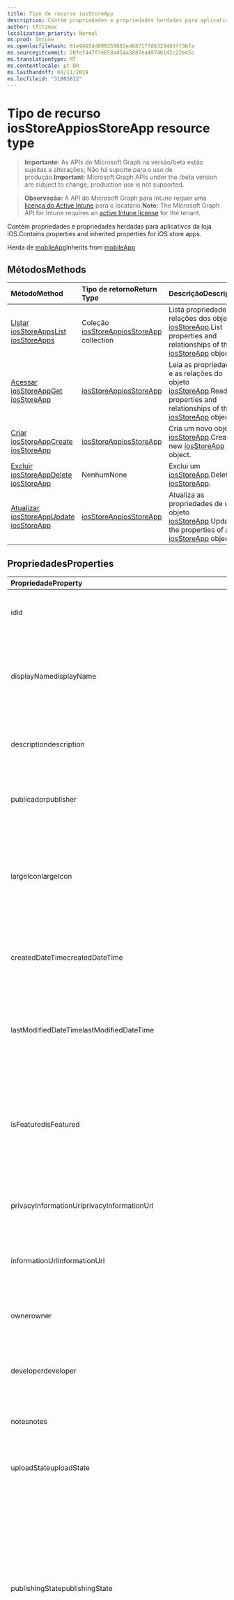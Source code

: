 ```yaml
---
title: Tipo de recurso iosStoreApp
description: Contém propriedades e propriedades herdadas para aplicativos da loja iOS.
author: tfitzmac
localization_priority: Normal
ms.prod: Intune
ms.openlocfilehash: 81e9465dd008355683ed68717f86323463ff36fa
ms.sourcegitcommit: 20fef447f7e658a454a3887ea49746142c22e45c
ms.translationtype: MT
ms.contentlocale: pt-BR
ms.lasthandoff: 04/11/2019
ms.locfileid: "31803812"
---
```

# <a name="iosstoreapp-resource-type"></a><span data-ttu-id="3d942-103">Tipo de recurso iosStoreApp</span><span class="sxs-lookup"><span data-stu-id="3d942-103">iosStoreApp resource type</span></span>

> <span data-ttu-id="3d942-104">**Importante:** As APIs do Microsoft Graph na versão/beta estão sujeitas a alterações; Não há suporte para o uso de produção.</span><span class="sxs-lookup"><span data-stu-id="3d942-104">**Important:** Microsoft Graph APIs under the /beta version are subject to change; production use is not supported.</span></span>

> <span data-ttu-id="3d942-105">**Observação:** A API do Microsoft Graph para Intune requer uma [licença do Active Intune](https://go.microsoft.com/fwlink/?linkid=839381) para o locatário.</span><span class="sxs-lookup"><span data-stu-id="3d942-105">**Note:** The Microsoft Graph API for Intune requires an [active Intune license](https://go.microsoft.com/fwlink/?linkid=839381) for the tenant.</span></span>

<span data-ttu-id="3d942-106">Contém propriedades e propriedades herdadas para aplicativos da loja iOS.</span><span class="sxs-lookup"><span data-stu-id="3d942-106">Contains properties and inherited properties for iOS store apps.</span></span>


<span data-ttu-id="3d942-107">Herda de [mobileApp](../resources/intune-apps-mobileapp.md)</span><span class="sxs-lookup"><span data-stu-id="3d942-107">Inherits from [mobileApp](../resources/intune-apps-mobileapp.md)</span></span>

## <a name="methods"></a><span data-ttu-id="3d942-108">Métodos</span><span class="sxs-lookup"><span data-stu-id="3d942-108">Methods</span></span>
|<span data-ttu-id="3d942-109">Método</span><span class="sxs-lookup"><span data-stu-id="3d942-109">Method</span></span>|<span data-ttu-id="3d942-110">Tipo de retorno</span><span class="sxs-lookup"><span data-stu-id="3d942-110">Return Type</span></span>|<span data-ttu-id="3d942-111">Descrição</span><span class="sxs-lookup"><span data-stu-id="3d942-111">Description</span></span>|
|:---|:---|:---|
|[<span data-ttu-id="3d942-112">Listar iosStoreApps</span><span class="sxs-lookup"><span data-stu-id="3d942-112">List iosStoreApps</span></span>](../api/intune-apps-iosstoreapp-list.md)|<span data-ttu-id="3d942-113">Coleção [iosStoreApp](../resources/intune-apps-iosstoreapp.md)</span><span class="sxs-lookup"><span data-stu-id="3d942-113">[iosStoreApp](../resources/intune-apps-iosstoreapp.md) collection</span></span>|<span data-ttu-id="3d942-114">Lista propriedades e relações dos objetos [iosStoreApp](../resources/intune-apps-iosstoreapp.md).</span><span class="sxs-lookup"><span data-stu-id="3d942-114">List properties and relationships of the [iosStoreApp](../resources/intune-apps-iosstoreapp.md) objects.</span></span>|
|[<span data-ttu-id="3d942-115">Acessar iosStoreApp</span><span class="sxs-lookup"><span data-stu-id="3d942-115">Get iosStoreApp</span></span>](../api/intune-apps-iosstoreapp-get.md)|[<span data-ttu-id="3d942-116">iosStoreApp</span><span class="sxs-lookup"><span data-stu-id="3d942-116">iosStoreApp</span></span>](../resources/intune-apps-iosstoreapp.md)|<span data-ttu-id="3d942-117">Leia as propriedades e as relações do objeto [iosStoreApp](../resources/intune-apps-iosstoreapp.md).</span><span class="sxs-lookup"><span data-stu-id="3d942-117">Read properties and relationships of the [iosStoreApp](../resources/intune-apps-iosstoreapp.md) object.</span></span>|
|[<span data-ttu-id="3d942-118">Criar iosStoreApp</span><span class="sxs-lookup"><span data-stu-id="3d942-118">Create iosStoreApp</span></span>](../api/intune-apps-iosstoreapp-create.md)|[<span data-ttu-id="3d942-119">iosStoreApp</span><span class="sxs-lookup"><span data-stu-id="3d942-119">iosStoreApp</span></span>](../resources/intune-apps-iosstoreapp.md)|<span data-ttu-id="3d942-120">Cria um novo objeto [iosStoreApp](../resources/intune-apps-iosstoreapp.md).</span><span class="sxs-lookup"><span data-stu-id="3d942-120">Create a new [iosStoreApp](../resources/intune-apps-iosstoreapp.md) object.</span></span>|
|[<span data-ttu-id="3d942-121">Excluir iosStoreApp</span><span class="sxs-lookup"><span data-stu-id="3d942-121">Delete iosStoreApp</span></span>](../api/intune-apps-iosstoreapp-delete.md)|<span data-ttu-id="3d942-122">Nenhum</span><span class="sxs-lookup"><span data-stu-id="3d942-122">None</span></span>|<span data-ttu-id="3d942-123">Exclui um [iosStoreApp](../resources/intune-apps-iosstoreapp.md).</span><span class="sxs-lookup"><span data-stu-id="3d942-123">Deletes a [iosStoreApp](../resources/intune-apps-iosstoreapp.md).</span></span>|
|[<span data-ttu-id="3d942-124">Atualizar iosStoreApp</span><span class="sxs-lookup"><span data-stu-id="3d942-124">Update iosStoreApp</span></span>](../api/intune-apps-iosstoreapp-update.md)|[<span data-ttu-id="3d942-125">iosStoreApp</span><span class="sxs-lookup"><span data-stu-id="3d942-125">iosStoreApp</span></span>](../resources/intune-apps-iosstoreapp.md)|<span data-ttu-id="3d942-126">Atualiza as propriedades de um objeto [iosStoreApp](../resources/intune-apps-iosstoreapp.md).</span><span class="sxs-lookup"><span data-stu-id="3d942-126">Update the properties of a [iosStoreApp](../resources/intune-apps-iosstoreapp.md) object.</span></span>|

## <a name="properties"></a><span data-ttu-id="3d942-127">Propriedades</span><span class="sxs-lookup"><span data-stu-id="3d942-127">Properties</span></span>
|<span data-ttu-id="3d942-128">Propriedade</span><span class="sxs-lookup"><span data-stu-id="3d942-128">Property</span></span>|<span data-ttu-id="3d942-129">Tipo</span><span class="sxs-lookup"><span data-stu-id="3d942-129">Type</span></span>|<span data-ttu-id="3d942-130">Descrição</span><span class="sxs-lookup"><span data-stu-id="3d942-130">Description</span></span>|
|:---|:---|:---|
|<span data-ttu-id="3d942-131">id</span><span class="sxs-lookup"><span data-stu-id="3d942-131">id</span></span>|<span data-ttu-id="3d942-132">String</span><span class="sxs-lookup"><span data-stu-id="3d942-132">String</span></span>|<span data-ttu-id="3d942-133">Chave da entidade.</span><span class="sxs-lookup"><span data-stu-id="3d942-133">Key of the entity.</span></span> <span data-ttu-id="3d942-134">Herdado de [mobileApp](../resources/intune-apps-mobileapp.md)</span><span class="sxs-lookup"><span data-stu-id="3d942-134">Inherited from [mobileApp](../resources/intune-apps-mobileapp.md)</span></span>|
|<span data-ttu-id="3d942-135">displayName</span><span class="sxs-lookup"><span data-stu-id="3d942-135">displayName</span></span>|<span data-ttu-id="3d942-136">Cadeia de caracteres</span><span class="sxs-lookup"><span data-stu-id="3d942-136">String</span></span>|<span data-ttu-id="3d942-137">O título do aplicativo importado ou definido pelo administrador.</span><span class="sxs-lookup"><span data-stu-id="3d942-137">The admin provided or imported title of the app.</span></span> <span data-ttu-id="3d942-138">Herdado de [mobileApp](../resources/intune-apps-mobileapp.md)</span><span class="sxs-lookup"><span data-stu-id="3d942-138">Inherited from [mobileApp](../resources/intune-apps-mobileapp.md)</span></span>|
|<span data-ttu-id="3d942-139">description</span><span class="sxs-lookup"><span data-stu-id="3d942-139">description</span></span>|<span data-ttu-id="3d942-140">String</span><span class="sxs-lookup"><span data-stu-id="3d942-140">String</span></span>|<span data-ttu-id="3d942-141">A descrição do aplicativo.</span><span class="sxs-lookup"><span data-stu-id="3d942-141">The description of the app.</span></span> <span data-ttu-id="3d942-142">Herdado de [mobileApp](../resources/intune-apps-mobileapp.md)</span><span class="sxs-lookup"><span data-stu-id="3d942-142">Inherited from [mobileApp](../resources/intune-apps-mobileapp.md)</span></span>|
|<span data-ttu-id="3d942-143">publicador</span><span class="sxs-lookup"><span data-stu-id="3d942-143">publisher</span></span>|<span data-ttu-id="3d942-144">Cadeia de caracteres</span><span class="sxs-lookup"><span data-stu-id="3d942-144">String</span></span>|<span data-ttu-id="3d942-145">O publicador do aplicativo.</span><span class="sxs-lookup"><span data-stu-id="3d942-145">The publisher of the app.</span></span> <span data-ttu-id="3d942-146">Herdado de [mobileApp](../resources/intune-apps-mobileapp.md)</span><span class="sxs-lookup"><span data-stu-id="3d942-146">Inherited from [mobileApp](../resources/intune-apps-mobileapp.md)</span></span>|
|<span data-ttu-id="3d942-147">largeIcon</span><span class="sxs-lookup"><span data-stu-id="3d942-147">largeIcon</span></span>|[<span data-ttu-id="3d942-148">mimeContent</span><span class="sxs-lookup"><span data-stu-id="3d942-148">mimeContent</span></span>](../resources/intune-shared-mimecontent.md)|<span data-ttu-id="3d942-149">O ícone grande, a ser exibido nos detalhes do aplicativo e usado para o carregamento do ícone.</span><span class="sxs-lookup"><span data-stu-id="3d942-149">The large icon, to be displayed in the app details and used for upload of the icon.</span></span> <span data-ttu-id="3d942-150">Herdado de [mobileApp](../resources/intune-apps-mobileapp.md)</span><span class="sxs-lookup"><span data-stu-id="3d942-150">Inherited from [mobileApp](../resources/intune-apps-mobileapp.md)</span></span>|
|<span data-ttu-id="3d942-151">createdDateTime</span><span class="sxs-lookup"><span data-stu-id="3d942-151">createdDateTime</span></span>|<span data-ttu-id="3d942-152">DateTimeOffset</span><span class="sxs-lookup"><span data-stu-id="3d942-152">DateTimeOffset</span></span>|<span data-ttu-id="3d942-153">A data e a hora da criação do aplicativo.</span><span class="sxs-lookup"><span data-stu-id="3d942-153">The date and time the app was created.</span></span> <span data-ttu-id="3d942-154">Herdado de [mobileApp](../resources/intune-apps-mobileapp.md)</span><span class="sxs-lookup"><span data-stu-id="3d942-154">Inherited from [mobileApp](../resources/intune-apps-mobileapp.md)</span></span>|
|<span data-ttu-id="3d942-155">lastModifiedDateTime</span><span class="sxs-lookup"><span data-stu-id="3d942-155">lastModifiedDateTime</span></span>|<span data-ttu-id="3d942-156">DateTimeOffset</span><span class="sxs-lookup"><span data-stu-id="3d942-156">DateTimeOffset</span></span>|<span data-ttu-id="3d942-157">A data e a hora que o aplicativo foi modificado pela última vez.</span><span class="sxs-lookup"><span data-stu-id="3d942-157">The date and time the app was last modified.</span></span> <span data-ttu-id="3d942-158">Herdado de [mobileApp](../resources/intune-apps-mobileapp.md)</span><span class="sxs-lookup"><span data-stu-id="3d942-158">Inherited from [mobileApp](../resources/intune-apps-mobileapp.md)</span></span>|
|<span data-ttu-id="3d942-159">isFeatured</span><span class="sxs-lookup"><span data-stu-id="3d942-159">isFeatured</span></span>|<span data-ttu-id="3d942-160">Boolean</span><span class="sxs-lookup"><span data-stu-id="3d942-160">Boolean</span></span>|<span data-ttu-id="3d942-161">O valor que indica se o aplicativo está marcado como em destaque pelo administrador. Herdado de [mobileApp](../resources/intune-apps-mobileapp.md)</span><span class="sxs-lookup"><span data-stu-id="3d942-161">The value indicating whether the app is marked as featured by the admin. Inherited from [mobileApp](../resources/intune-apps-mobileapp.md)</span></span>|
|<span data-ttu-id="3d942-162">privacyInformationUrl</span><span class="sxs-lookup"><span data-stu-id="3d942-162">privacyInformationUrl</span></span>|<span data-ttu-id="3d942-163">Cadeia de caracteres</span><span class="sxs-lookup"><span data-stu-id="3d942-163">String</span></span>|<span data-ttu-id="3d942-164">A URL da declaração de privacidade.</span><span class="sxs-lookup"><span data-stu-id="3d942-164">The privacy statement Url.</span></span> <span data-ttu-id="3d942-165">Herdado de [mobileApp](../resources/intune-apps-mobileapp.md)</span><span class="sxs-lookup"><span data-stu-id="3d942-165">Inherited from [mobileApp](../resources/intune-apps-mobileapp.md)</span></span>|
|<span data-ttu-id="3d942-166">informationUrl</span><span class="sxs-lookup"><span data-stu-id="3d942-166">informationUrl</span></span>|<span data-ttu-id="3d942-167">Cadeia de caracteres</span><span class="sxs-lookup"><span data-stu-id="3d942-167">String</span></span>|<span data-ttu-id="3d942-168">A URL de informações adicionais.</span><span class="sxs-lookup"><span data-stu-id="3d942-168">The more information Url.</span></span> <span data-ttu-id="3d942-169">Herdado de [mobileApp](../resources/intune-apps-mobileapp.md)</span><span class="sxs-lookup"><span data-stu-id="3d942-169">Inherited from [mobileApp](../resources/intune-apps-mobileapp.md)</span></span>|
|<span data-ttu-id="3d942-170">owner</span><span class="sxs-lookup"><span data-stu-id="3d942-170">owner</span></span>|<span data-ttu-id="3d942-171">Cadeia de caracteres</span><span class="sxs-lookup"><span data-stu-id="3d942-171">String</span></span>|<span data-ttu-id="3d942-172">O proprietário do conteúdo.</span><span class="sxs-lookup"><span data-stu-id="3d942-172">The owner of the app.</span></span> <span data-ttu-id="3d942-173">Herdado de [mobileApp](../resources/intune-apps-mobileapp.md)</span><span class="sxs-lookup"><span data-stu-id="3d942-173">Inherited from [mobileApp](../resources/intune-apps-mobileapp.md)</span></span>|
|<span data-ttu-id="3d942-174">developer</span><span class="sxs-lookup"><span data-stu-id="3d942-174">developer</span></span>|<span data-ttu-id="3d942-175">Cadeia de caracteres</span><span class="sxs-lookup"><span data-stu-id="3d942-175">String</span></span>|<span data-ttu-id="3d942-176">O desenvolvedor do aplicativo.</span><span class="sxs-lookup"><span data-stu-id="3d942-176">The developer of the app.</span></span> <span data-ttu-id="3d942-177">Herdado de [mobileApp](../resources/intune-apps-mobileapp.md)</span><span class="sxs-lookup"><span data-stu-id="3d942-177">Inherited from [mobileApp](../resources/intune-apps-mobileapp.md)</span></span>|
|<span data-ttu-id="3d942-178">notes</span><span class="sxs-lookup"><span data-stu-id="3d942-178">notes</span></span>|<span data-ttu-id="3d942-179">Cadeia de caracteres</span><span class="sxs-lookup"><span data-stu-id="3d942-179">String</span></span>|<span data-ttu-id="3d942-180">Anotações do aplicativo.</span><span class="sxs-lookup"><span data-stu-id="3d942-180">Notes for the app.</span></span> <span data-ttu-id="3d942-181">Herdado de [mobileApp](../resources/intune-apps-mobileapp.md)</span><span class="sxs-lookup"><span data-stu-id="3d942-181">Inherited from [mobileApp](../resources/intune-apps-mobileapp.md)</span></span>|
|<span data-ttu-id="3d942-182">uploadState</span><span class="sxs-lookup"><span data-stu-id="3d942-182">uploadState</span></span>|<span data-ttu-id="3d942-183">Int32</span><span class="sxs-lookup"><span data-stu-id="3d942-183">Int32</span></span>|<span data-ttu-id="3d942-184">O estado de upload.</span><span class="sxs-lookup"><span data-stu-id="3d942-184">The upload state.</span></span> <span data-ttu-id="3d942-185">Herdado de [mobileApp](../resources/intune-apps-mobileapp.md)</span><span class="sxs-lookup"><span data-stu-id="3d942-185">Inherited from [mobileApp](../resources/intune-apps-mobileapp.md)</span></span>|
|<span data-ttu-id="3d942-186">publishingState</span><span class="sxs-lookup"><span data-stu-id="3d942-186">publishingState</span></span>|[<span data-ttu-id="3d942-187">mobileAppPublishingState</span><span class="sxs-lookup"><span data-stu-id="3d942-187">mobileAppPublishingState</span></span>](../resources/intune-apps-mobileapppublishingstate.md)|<span data-ttu-id="3d942-188">O estado de publicação do aplicativo.</span><span class="sxs-lookup"><span data-stu-id="3d942-188">The publishing state for the app.</span></span> <span data-ttu-id="3d942-189">O aplicativo não pode ser assinado, a menos que ele seja publicado.</span><span class="sxs-lookup"><span data-stu-id="3d942-189">The app cannot be assigned unless the app is published.</span></span> <span data-ttu-id="3d942-190">Herdado de [mobileApp](../resources/intune-apps-mobileapp.md).</span><span class="sxs-lookup"><span data-stu-id="3d942-190">Inherited from [mobileApp](../resources/intune-apps-mobileapp.md).</span></span> <span data-ttu-id="3d942-191">Os valores possíveis são: `notPublished`, `processing`, `published`.</span><span class="sxs-lookup"><span data-stu-id="3d942-191">Possible values are: `notPublished`, `processing`, `published`.</span></span>|
|<span data-ttu-id="3d942-192">isAssigned</span><span class="sxs-lookup"><span data-stu-id="3d942-192">isAssigned</span></span>|<span data-ttu-id="3d942-193">Boolean</span><span class="sxs-lookup"><span data-stu-id="3d942-193">Boolean</span></span>|<span data-ttu-id="3d942-194">O valor que indica se o aplicativo é atribuído a pelo menos um grupo.</span><span class="sxs-lookup"><span data-stu-id="3d942-194">The value indicating whether the app is assigned to at least one group.</span></span> <span data-ttu-id="3d942-195">Herdado de [mobileApp](../resources/intune-apps-mobileapp.md)</span><span class="sxs-lookup"><span data-stu-id="3d942-195">Inherited from [mobileApp](../resources/intune-apps-mobileapp.md)</span></span>|
|<span data-ttu-id="3d942-196">roleScopeTagIds</span><span class="sxs-lookup"><span data-stu-id="3d942-196">roleScopeTagIds</span></span>|<span data-ttu-id="3d942-197">Coleção String</span><span class="sxs-lookup"><span data-stu-id="3d942-197">String collection</span></span>|<span data-ttu-id="3d942-198">Lista de IDs de marca de escopo para este aplicativo móvel.</span><span class="sxs-lookup"><span data-stu-id="3d942-198">List of scope tag ids for this mobile app.</span></span> <span data-ttu-id="3d942-199">Herdado de [mobileApp](../resources/intune-apps-mobileapp.md)</span><span class="sxs-lookup"><span data-stu-id="3d942-199">Inherited from [mobileApp](../resources/intune-apps-mobileapp.md)</span></span>|
|<span data-ttu-id="3d942-200">dependentAppCount</span><span class="sxs-lookup"><span data-stu-id="3d942-200">dependentAppCount</span></span>|<span data-ttu-id="3d942-201">Int32</span><span class="sxs-lookup"><span data-stu-id="3d942-201">Int32</span></span>|<span data-ttu-id="3d942-202">O número total de dependências do aplicativo filho.</span><span class="sxs-lookup"><span data-stu-id="3d942-202">The total number of dependencies the child app has.</span></span> <span data-ttu-id="3d942-203">Herdado de [mobileApp](../resources/intune-apps-mobileapp.md)</span><span class="sxs-lookup"><span data-stu-id="3d942-203">Inherited from [mobileApp](../resources/intune-apps-mobileapp.md)</span></span>|
|<span data-ttu-id="3d942-204">bundleId</span><span class="sxs-lookup"><span data-stu-id="3d942-204">bundleId</span></span>|<span data-ttu-id="3d942-205">Cadeia de caracteres</span><span class="sxs-lookup"><span data-stu-id="3d942-205">String</span></span>|<span data-ttu-id="3d942-206">O Nome da Identidade.</span><span class="sxs-lookup"><span data-stu-id="3d942-206">The Identity Name.</span></span>|
|<span data-ttu-id="3d942-207">appStoreUrl</span><span class="sxs-lookup"><span data-stu-id="3d942-207">appStoreUrl</span></span>|<span data-ttu-id="3d942-208">String</span><span class="sxs-lookup"><span data-stu-id="3d942-208">String</span></span>|<span data-ttu-id="3d942-209">A URL da Apple App Store</span><span class="sxs-lookup"><span data-stu-id="3d942-209">The Apple App Store URL</span></span>|
|<span data-ttu-id="3d942-210">applicableDeviceType</span><span class="sxs-lookup"><span data-stu-id="3d942-210">applicableDeviceType</span></span>|[<span data-ttu-id="3d942-211">iosDeviceType</span><span class="sxs-lookup"><span data-stu-id="3d942-211">iosDeviceType</span></span>](../resources/intune-apps-iosdevicetype.md)|<span data-ttu-id="3d942-212">A arquitetura do iOS na qual esse aplicativo pode ser executado.</span><span class="sxs-lookup"><span data-stu-id="3d942-212">The iOS architecture for which this app can run on.</span></span>|
|<span data-ttu-id="3d942-213">minimumSupportedOperatingSystem</span><span class="sxs-lookup"><span data-stu-id="3d942-213">minimumSupportedOperatingSystem</span></span>|[<span data-ttu-id="3d942-214">iosMinimumOperatingSystem</span><span class="sxs-lookup"><span data-stu-id="3d942-214">iosMinimumOperatingSystem</span></span>](../resources/intune-apps-iosminimumoperatingsystem.md)|<span data-ttu-id="3d942-215">O valor do sistema de operacional mínimo aplicável.</span><span class="sxs-lookup"><span data-stu-id="3d942-215">The value for the minimum applicable operating system.</span></span>|

## <a name="relationships"></a><span data-ttu-id="3d942-216">Relações</span><span class="sxs-lookup"><span data-stu-id="3d942-216">Relationships</span></span>
|<span data-ttu-id="3d942-217">Relação</span><span class="sxs-lookup"><span data-stu-id="3d942-217">Relationship</span></span>|<span data-ttu-id="3d942-218">Tipo</span><span class="sxs-lookup"><span data-stu-id="3d942-218">Type</span></span>|<span data-ttu-id="3d942-219">Descrição</span><span class="sxs-lookup"><span data-stu-id="3d942-219">Description</span></span>|
|:---|:---|:---|
|<span data-ttu-id="3d942-220">categories</span><span class="sxs-lookup"><span data-stu-id="3d942-220">categories</span></span>|<span data-ttu-id="3d942-221">Coleção [mobileAppCategory](../resources/intune-apps-mobileappcategory.md)</span><span class="sxs-lookup"><span data-stu-id="3d942-221">[mobileAppCategory](../resources/intune-apps-mobileappcategory.md) collection</span></span>|<span data-ttu-id="3d942-222">A lista de categorias para este aplicativo.</span><span class="sxs-lookup"><span data-stu-id="3d942-222">The list of categories for this app.</span></span> <span data-ttu-id="3d942-223">Herdado de [mobileApp](../resources/intune-apps-mobileapp.md)</span><span class="sxs-lookup"><span data-stu-id="3d942-223">Inherited from [mobileApp](../resources/intune-apps-mobileapp.md)</span></span>|
|<span data-ttu-id="3d942-224">assignments</span><span class="sxs-lookup"><span data-stu-id="3d942-224">assignments</span></span>|<span data-ttu-id="3d942-225">Coleção [mobileAppAssignment](../resources/intune-apps-mobileappassignment.md)</span><span class="sxs-lookup"><span data-stu-id="3d942-225">[mobileAppAssignment](../resources/intune-apps-mobileappassignment.md) collection</span></span>|<span data-ttu-id="3d942-226">A lista de atribuições de grupo para esse aplicativo móvel.</span><span class="sxs-lookup"><span data-stu-id="3d942-226">The list of group assignments for this mobile app.</span></span> <span data-ttu-id="3d942-227">Herdado de [mobileApp](../resources/intune-apps-mobileapp.md)</span><span class="sxs-lookup"><span data-stu-id="3d942-227">Inherited from [mobileApp](../resources/intune-apps-mobileapp.md)</span></span>|
|<span data-ttu-id="3d942-228">installSummary</span><span class="sxs-lookup"><span data-stu-id="3d942-228">installSummary</span></span>|[<span data-ttu-id="3d942-229">mobileAppInstallSummary</span><span class="sxs-lookup"><span data-stu-id="3d942-229">mobileAppInstallSummary</span></span>](../resources/intune-apps-mobileappinstallsummary.md)|<span data-ttu-id="3d942-230">Resumo de instalação do aplicativo móvel.</span><span class="sxs-lookup"><span data-stu-id="3d942-230">Mobile App Install Summary.</span></span> <span data-ttu-id="3d942-231">Herdado de [mobileApp](../resources/intune-apps-mobileapp.md)</span><span class="sxs-lookup"><span data-stu-id="3d942-231">Inherited from [mobileApp](../resources/intune-apps-mobileapp.md)</span></span>|
|<span data-ttu-id="3d942-232">deviceStatuses</span><span class="sxs-lookup"><span data-stu-id="3d942-232">deviceStatuses</span></span>|<span data-ttu-id="3d942-233">coleção [mobileAppInstallStatus](../resources/intune-apps-mobileappinstallstatus.md)</span><span class="sxs-lookup"><span data-stu-id="3d942-233">[mobileAppInstallStatus](../resources/intune-apps-mobileappinstallstatus.md) collection</span></span>|<span data-ttu-id="3d942-234">A lista de Estados de instalação para este aplicativo móvel.</span><span class="sxs-lookup"><span data-stu-id="3d942-234">The list of installation states for this mobile app.</span></span> <span data-ttu-id="3d942-235">Herdado de [mobileApp](../resources/intune-apps-mobileapp.md)</span><span class="sxs-lookup"><span data-stu-id="3d942-235">Inherited from [mobileApp](../resources/intune-apps-mobileapp.md)</span></span>|
|<span data-ttu-id="3d942-236">userStatuses</span><span class="sxs-lookup"><span data-stu-id="3d942-236">userStatuses</span></span>|<span data-ttu-id="3d942-237">coleção [userAppInstallStatus](../resources/intune-apps-userappinstallstatus.md)</span><span class="sxs-lookup"><span data-stu-id="3d942-237">[userAppInstallStatus](../resources/intune-apps-userappinstallstatus.md) collection</span></span>|<span data-ttu-id="3d942-238">A lista de Estados de instalação para este aplicativo móvel.</span><span class="sxs-lookup"><span data-stu-id="3d942-238">The list of installation states for this mobile app.</span></span> <span data-ttu-id="3d942-239">Herdado de [mobileApp](../resources/intune-apps-mobileapp.md)</span><span class="sxs-lookup"><span data-stu-id="3d942-239">Inherited from [mobileApp](../resources/intune-apps-mobileapp.md)</span></span>|
|<span data-ttu-id="3d942-240">relações</span><span class="sxs-lookup"><span data-stu-id="3d942-240">relationships</span></span>|<span data-ttu-id="3d942-241">coleção [mobileAppRelationship](../resources/intune-apps-mobileapprelationship.md)</span><span class="sxs-lookup"><span data-stu-id="3d942-241">[mobileAppRelationship](../resources/intune-apps-mobileapprelationship.md) collection</span></span>|<span data-ttu-id="3d942-242">Lista de relações para este aplicativo móvel.</span><span class="sxs-lookup"><span data-stu-id="3d942-242">List of relationships for this mobile app.</span></span> <span data-ttu-id="3d942-243">Herdado de [mobileApp](../resources/intune-apps-mobileapp.md)</span><span class="sxs-lookup"><span data-stu-id="3d942-243">Inherited from [mobileApp](../resources/intune-apps-mobileapp.md)</span></span>|

## <a name="json-representation"></a><span data-ttu-id="3d942-244">Representação JSON</span><span class="sxs-lookup"><span data-stu-id="3d942-244">JSON Representation</span></span>
<span data-ttu-id="3d942-245">Veja a seguir uma representação JSON do recurso.</span><span class="sxs-lookup"><span data-stu-id="3d942-245">Here is a JSON representation of the resource.</span></span>
<!-- {
  "blockType": "resource",
  "keyProperty": "id",
  "@odata.type": "microsoft.graph.iosStoreApp"
}
-->
``` json
{
  "@odata.type": "#microsoft.graph.iosStoreApp",
  "id": "String (identifier)",
  "displayName": "String",
  "description": "String",
  "publisher": "String",
  "largeIcon": {
    "@odata.type": "microsoft.graph.mimeContent",
    "type": "String",
    "value": "binary"
  },
  "createdDateTime": "String (timestamp)",
  "lastModifiedDateTime": "String (timestamp)",
  "isFeatured": true,
  "privacyInformationUrl": "String",
  "informationUrl": "String",
  "owner": "String",
  "developer": "String",
  "notes": "String",
  "uploadState": 1024,
  "publishingState": "String",
  "isAssigned": true,
  "roleScopeTagIds": [
    "String"
  ],
  "dependentAppCount": 1024,
  "bundleId": "String",
  "appStoreUrl": "String",
  "applicableDeviceType": {
    "@odata.type": "microsoft.graph.iosDeviceType",
    "iPad": true,
    "iPhoneAndIPod": true
  },
  "minimumSupportedOperatingSystem": {
    "@odata.type": "microsoft.graph.iosMinimumOperatingSystem",
    "v8_0": true,
    "v9_0": true,
    "v10_0": true,
    "v11_0": true,
    "v12_0": true
  }
}
```





